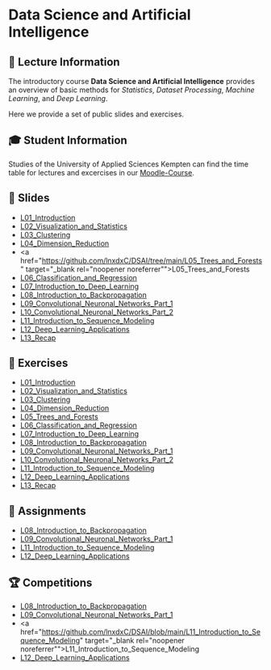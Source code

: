 # Data Science and Artificial Intelligence

## 🦄 Lecture Information
The introductory course __Data Science and Artificial Intelligence__ provides an overview of basic methods for *Statistics*, *Dataset Processing*, *Machine Learning*, and *Deep Learning*. 

Here we provide a set of public slides and exercises.

## 🎓 Student Information
Studies of the University of Applied Sciences Kempten can find the time table for lectures and excercises in our [Moodle-Course](https://moodle.hs-kempten.de/course/view.php?id=155).

## 📃 Slides
- <a href="https://github.com/lnxdxC/DSAI/tree/main/L01_Introduction" target="_blank" rel="noopener noreferrer">L01_Introduction</a>
- <a href="https://github.com/lnxdxC/DSAI/tree/main/L02_Visualization_and_Statistics" target="_blank">L02_Visualization_and_Statistics</a>
- <a href="https://github.com/lnxdxC/DSAI/tree/main/L03_Clustering" target="_blank" rel="noopener noreferrer">L03_Clustering</a>
- <a href="https://github.com/lnxdxC/DSAI/tree/main/L04_Dimension_Reduction" target="_blank" rel="noopener noreferrer">L04_Dimension_Reduction</a>
- <a href="https://github.com/lnxdxC/DSAI/tree/main/L05_Trees_and_Forests" target="_blank rel="noopener noreferrer"">L05_Trees_and_Forests</a>
- <a href="https://github.com/lnxdxC/DSAI/tree/main/L06_Classification_and_Regression" target="_blank" rel="noopener noreferrer">L06_Classification_and_Regression</a>
- <a href="https://github.com/lnxdxC/DSAI/blob/main/L07_Introduction_to_Deep_Learning/L07_Introduction_to_Deep_Learning.pdf" target="_blank" rel="noopener noreferrer">L07_Introduction_to_Deep_Learning</a>
- <a href="https://github.com/lnxdxC/DSAI/tree/main/L08_Introduction_to_Backpropagation" target="_blank" rel="noopener noreferrer">L08_Introduction_to_Backpropagation</a>
- <a href="https://github.com/lnxdxC/DSAI/blob/main/L09_Convolutional_Neuronal_Networks_Part_1/L09_Convolutional_Neural_Networks_Part_1.pdf" target="_blank">L09_Convolutional_Neuronal_Networks_Part_1</a>
- <a href="https://github.com/lnxdxC/DSAI/tree/main/L10_Convolutional_Neuronal_Networks_Part_2" target="_blank" rel="noopener noreferrer">L10_Convolutional_Neuronal_Networks_Part_2</a>
- <a href="https://github.com/lnxdxC/DSAI/blob/main/L11_Introduction_to_Sequence_Modeling/L11_Introduction_to_Sequence_Modeling.pdf" target="_blank">L11_Introduction_to_Sequence_Modeling</a>
- <a href="https://github.com/lnxdxC/DSAI/tree/main/L12_Deep_Learning_Applications" target="_blank" rel="noopener noreferrer">L12_Deep_Learning_Applications</a>
- <a href="https://github.com/lnxdxC/DSAI/tree/main/L13_Recap" target="_blank" rel="noopener noreferrer">L13_Recap</a>

## 📓 Exercises
- <a href="https://github.com/lnxdxC/DSAI/tree/main/L01_Introduction" target="_blank" rel="noopener noreferrer">L01_Introduction</a>
- <a href="https://github.com/lnxdxC/DSAI/tree/main/L02_Visualization_and_Statistics" target="_blank" rel="noopener noreferrer">L02_Visualization_and_Statistics</a>
- <a href="https://github.com/lnxdxC/DSAI/tree/main/L03_Clustering" target="_blank" rel="noopener noreferrer">L03_Clustering</a>
- <a href="https://github.com/lnxdxC/DSAI/tree/main/L04_Dimension_Reduction" target="_blank" rel="noopener noreferrer">L04_Dimension_Reduction</a>
- <a href="https://github.com/lnxdxC/DSAI/tree/main/L05_Trees_and_Forests" target="_blank" rel="noopener noreferrer">L05_Trees_and_Forests</a>
- <a href="https://github.com/lnxdxC/DSAI/tree/main/L06_Classification_and_Regression" target="_blank" rel="noopener noreferrer">L06_Classification_and_Regression</a>
- <a href="https://github.com/lnxdxC/DSAI/blob/main/L07_Introduction_to_Deep_Learning" target="_blank" rel="noopener noreferrer">L07_Introduction_to_Deep_Learning</a>
- <a href="https://github.com/lnxdxC/DSAI/tree/main/L08_Introduction_to_Backpropagation" target="_blank" rel="noopener noreferrer">L08_Introduction_to_Backpropagation</a>
- <a href="https://github.com/lnxdxC/DSAI/blob/main/L09_Convolutional_Neuronal_Networks_Part_1" target="_blank" rel="noopener noreferrer">L09_Convolutional_Neuronal_Networks_Part_1</a>
- <a href="https://github.com/lnxdxC/DSAI/tree/main/L10_Convolutional_Neuronal_Networks_Part_2" target="_blank" rel="noopener noreferrer">L10_Convolutional_Neuronal_Networks_Part_2</a>
- <a href="https://github.com/lnxdxC/DSAI/blob/main/L11_Introduction_to_Sequence_Modeling" target="_blank" rel="noopener noreferrer">L11_Introduction_to_Sequence_Modeling</a>
- <a href="https://github.com/lnxdxC/DSAI/tree/main/L12_Deep_Learning_Applications" target="_blank" rel="noopener noreferrer">L12_Deep_Learning_Applications</a>
- <a href="https://github.com/lnxdxC/DSAI/tree/main/L13_Recap" target="_blank" rel="noopener noreferrer">L13_Recap</a>


## 📝 Assignments
- <a href="https://github.com/lnxdxC/DSAI/tree/main/L08_Introduction_to_Backpropagation" target="_blank" rel="noopener noreferrer">L08_Introduction_to_Backpropagation</a>
- <a href="https://github.com/lnxdxC/DSAI/blob/main/L09_Convolutional_Neuronal_Networks_Part_1" target="_blank" rel="noopener noreferrer">L09_Convolutional_Neuronal_Networks_Part_1</a>
- <a href="https://github.com/lnxdxC/DSAI/blob/main/L11_Introduction_to_Sequence_Modeling" target="_blank" rel="noopener noreferrer">L11_Introduction_to_Sequence_Modeling</a>
- <a href="https://github.com/lnxdxC/DSAI/tree/main/L12_Deep_Learning_Applications" target="_blank" rel="noopener noreferrer">L12_Deep_Learning_Applications</a>

## 🏆 Competitions
- <a href="https://github.com/lnxdxC/DSAI/tree/main/L08_Introduction_to_Backpropagation" target="_blank" rel="noopener noreferrer">L08_Introduction_to_Backpropagation</a>
- <a href="https://github.com/lnxdxC/DSAI/blob/main/L09_Convolutional_Neuronal_Networks_Part_1" target="_blank" rel="noopener noreferrer">L09_Convolutional_Neuronal_Networks_Part_1</a>
- <a href="https://github.com/lnxdxC/DSAI/blob/main/L11_Introduction_to_Sequence_Modeling" target="_blank rel="noopener noreferrer"">L11_Introduction_to_Sequence_Modeling</a>
- <a href="https://github.com/lnxdxC/DSAI/tree/main/L12_Deep_Learning_Applications" target="_blank" rel="noopener noreferrer">L12_Deep_Learning_Applications</a>
